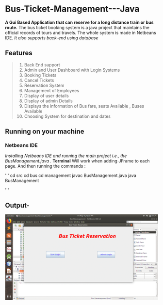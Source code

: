 # Bus-Ticket-Management---Java
**A Gui Based Application that can reserve for a long distance train or bus route.**
 The bus ticket booking system is a java project that maintains the official records of tours and travels. The whole system is made in Netbeans IDE. 
 *It also supports back-end using database*
 ## Features
 > 1. Back End support
 > 2. Admin and User Dashboard with Login Systems
 > 3. Booking Tickets
 > 4. Cancel Tickets
 > 5. Reservation System
 > 6. Management of Employees
 > 7. Display of user details
 > 8. Display of admin Details
 > 9. Displays the information of Bus fare, seats Available , Buses Available
 > 10. Choosing System for destination and dates
 
 
 ## Running on your machine
 ### Netbeans IDE
 *Installing Netbeans IDE and running the main project i.e., the BusManagement.java .*
  **Terminal**
  Will work when adding JFrame to each page. And then running the commands :
  
  '''
   cd src
   cd bus
   cd management
   javac BusManagement.java
   java BusManagement
  
  '''





## Output-
<p align="center"> <img src="output.gif"/> </p>

